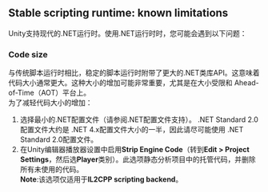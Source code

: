## Stable scripting runtime: known limitations
Unity支持现代的.NET运行时。使用.NET运行时时，您可能会遇到以下问题：

### Code size
与传统脚本运行时相比，稳定的脚本运行时附带了更大的.NET类库API。这意味着代码大小通常更大。这种大小的增加可能非常重要，尤其是在大小受限和 Ahead-of-Time（AOT）平台上。  
为了减轻代码大小的增加：
1. 选择最小的.NET配置文件（请参阅.NET配置文件支持）。 
.NET Standard 2.0配置文件大约是 .NET 4.x配置文件大小的一半，因此请尽可能使用 .NET Standard 2.0配置文件。
2. 在Unity编辑器播放器设置中启用**Strip Engine Code**（转到**Edit > Project Settings**，然后选**Player**类别）。此选项静态分析项目中的托管代码，并删除所有未使用的代码。  
**Note**:该选项仅适用于**IL2CPP scripting backend**。